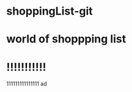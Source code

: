 # shoppingList-git
# world of shoppping list
!!!!!!!!!!!
===============================

111111111111111
ad
